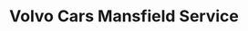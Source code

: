 ---
title: "Volvo Cars Mansfield Service"
url: /mansfield/volvo-cars-mansfield-service/
shop: car repair
---